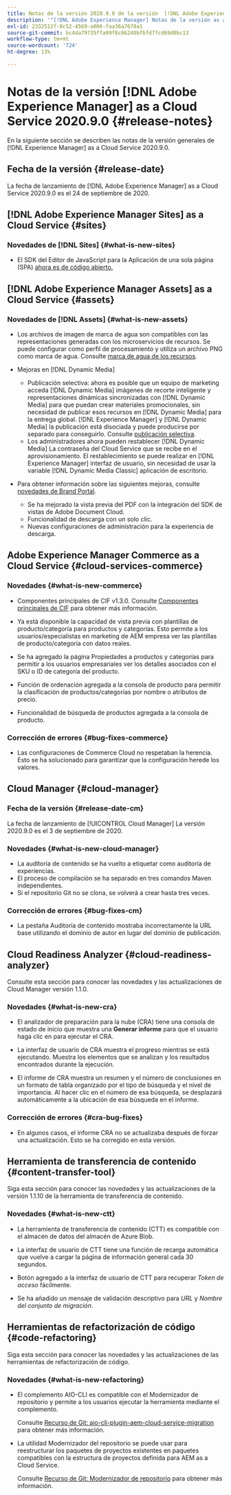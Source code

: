 ```yaml
---
title: Notas de la versión 2020.9.0 de la versión  [!DNL Adobe Experience Manager] as a Cloud Service.
description: '"[!DNL Adobe Experience Manager] Notas de la versión as a Cloud Service para 2020.9.0."'
exl-id: 2332512f-8c52-4569-a006-faa36a7670a1
source-git-commit: bc4da79735ffa99f8c66240bfbfd7fcd69d8bc13
workflow-type: tm+mt
source-wordcount: '724'
ht-degree: 13%

---
```


# Notas de la versión [!DNL Adobe Experience Manager] as a Cloud Service 2020.9.0 {#release-notes}

En la siguiente sección se describen las notas de la versión generales de [!DNL Experience Manager] as a Cloud Service 2020.9.0.

## Fecha de la versión {#release-date}

La fecha de lanzamiento de [!DNL Adobe Experience Manager] as a Cloud Service 2020.9.0 es el 24 de septiembre de 2020.

## [!DNL Adobe Experience Manager Sites] as a Cloud Service {#sites}

### Novedades de [!DNL Sites] {#what-is-new-sites}

* El SDK del Editor de JavaScript para la Aplicación de una sola página (SPA) [ahora es de código abierto.](/help/implementing/developing/hybrid/reference-materials.md)

## [!DNL Adobe Experience Manager Assets] as a Cloud Service {#assets}

### Novedades de [!DNL Assets] {#what-is-new-assets}

* Los archivos de imagen de marca de agua son compatibles con las representaciones generadas con los microservicios de recursos. Se puede configurar como perfil de procesamiento y utiliza un archivo PNG como marca de agua. Consulte [marca de agua de los recursos](/help/assets/watermark-assets.md).

* Mejoras en [!DNL Dynamic Media]

   * Publicación selectiva: ahora es posible que un equipo de marketing acceda [!DNL Dynamic Media] imágenes de recorte inteligente y representaciones dinámicas sincronizadas con [!DNL Dynamic Media] para que puedan crear materiales promocionales, sin necesidad de publicar esos recursos en [!DNL Dynamic Media] para la entrega global. [!DNL Experience Manager] y [!DNL Dynamic Media] la publicación está disociada y puede producirse por separado para conseguirlo. Consulte [publicación selectiva](/help/assets/dynamic-media/selective-publishing.md).
   * Los administradores ahora pueden restablecer [!DNL Dynamic Media] La contraseña del Cloud Service que se recibe en el aprovisionamiento. El restablecimiento se puede realizar en [!DNL Experience Manager] interfaz de usuario, sin necesidad de usar la variable [!DNL Dynamic Media Classic] aplicación de escritorio.

* Para obtener información sobre las siguientes mejoras, consulte [novedades de Brand Portal](https://experienceleague.adobe.com/docs/experience-manager-brand-portal/using/introduction/whats-new.html).

   * Se ha mejorado la vista previa del PDF con la integración del SDK de vistas de Adobe Document Cloud.
   * Funcionalidad de descarga con un solo clic.
   * Nuevas configuraciones de administración para la experiencia de descarga.

<!--
### Bugs Fixed {#bugs-fixed-assets}

TBD: list of Assets aaCS bugs that are fixed.
-->

## Adobe Experience Manager Commerce as a Cloud Service {#cloud-services-commerce}

### Novedades {#what-is-new-commerce}

* Componentes principales de CIF v1.3.0. Consulte [Componentes principales de CIF](https://github.com/adobe/aem-core-cif-components/releases/tag/core-cif-components-reactor-1.3.0) para obtener más información.

* Ya está disponible la capacidad de vista previa con plantillas de producto/categoría para productos y categorías. Esto permite a los usuarios/especialistas en marketing de AEM empresa ver las plantillas de producto/categoría con datos reales.

* Se ha agregado la página Propiedades a productos y categorías para permitir a los usuarios empresariales ver los detalles asociados con el SKU o ID de categoría del producto.

* Función de ordenación agregada a la consola de producto para permitir la clasificación de productos/categorías por nombre o atributos de precio.

* Funcionalidad de búsqueda de productos agregada a la consola de producto.

### Corrección de errores {#bug-fixes-commerce}

* Las configuraciones de Commerce Cloud no respetaban la herencia. Esto se ha solucionado para garantizar que la configuración herede los valores.

## Cloud Manager {#cloud-manager}

### Fecha de la versión {#release-date-cm}

La fecha de lanzamiento de [!UICONTROL Cloud Manager] La versión 2020.9.0 es el 3 de septiembre de 2020.

### Novedades {#what-is-new-cloud-manager}

* La auditoría de contenido se ha vuelto a etiquetar como auditoría de experiencias.
* El proceso de compilación se ha separado en tres comandos Maven independientes.
* Si el repositorio Git no se clona, se volverá a crear hasta tres veces.

### Corrección de errores {#bug-fixes-cm}

* La pestaña Auditoría de contenido mostraba incorrectamente la URL base utilizando el dominio de autor en lugar del dominio de publicación.

## Cloud Readiness Analyzer {#cloud-readiness-analyzer}

Consulte esta sección para conocer las novedades y las actualizaciones de Cloud Manager versión 1.1.0.

### Novedades {#what-is-new-cra}

* El analizador de preparación para la nube (CRA) tiene una consola de estado de inicio que muestra una **Generar informe** para que el usuario haga clic en para ejecutar el CRA.

* La interfaz de usuario de CRA muestra el progreso mientras se está ejecutando. Muestra los elementos que se analizan y los resultados encontrados durante la ejecución.

* El informe de CRA muestra un resumen y el número de conclusiones en un formato de tabla organizado por el tipo de búsqueda y el nivel de importancia. Al hacer clic en el número de esa búsqueda, se desplazará automáticamente a la ubicación de esa búsqueda en el informe.

### Corrección de errores {#cra-bug-fixes}

* En algunos casos, el informe CRA no se actualizaba después de forzar una actualización. Esto se ha corregido en esta versión.

## Herramienta de transferencia de contenido {#content-transfer-tool}

Siga esta sección para conocer las novedades y las actualizaciones de la versión 1.1.10 de la herramienta de transferencia de contenido.

### Novedades {#what-is-new-ctt}

* La herramienta de transferencia de contenido (CTT) es compatible con el almacén de datos del almacén de Azure Blob.

* La interfaz de usuario de CTT tiene una función de recarga automática que vuelve a cargar la página de información general cada 30 segundos.

* Botón agregado a la interfaz de usuario de CTT para recuperar *Token de acceso* fácilmente.

* Se ha añadido un mensaje de validación descriptivo para *URL* y *Nombre del conjunto de migración*.

## Herramientas de refactorización de código {#code-refactoring}

Siga esta sección para conocer las novedades y las actualizaciones de las herramientas de refactorización de código.

### Novedades {#what-is-new-refactoring}

* El complemento AIO-CLI es compatible con el Modernizador de repositorio y permite a los usuarios ejecutar la herramienta mediante el complemento.

   Consulte [Recurso de Git: aio-cli-plugin-aem-cloud-service-migration](https://github.com/adobe/aio-cli-plugin-aem-cloud-service-migration) para obtener más información.

* La utilidad Modernizador del repositorio se puede usar para reestructurar los paquetes de proyectos existentes en paquetes compatibles con la estructura de proyectos definida para AEM as a Cloud Service.

   Consulte [Recurso de Git: Modernizador de repositorio](https://github.com/adobe/aem-cloud-service-source-migration/tree/master/packages/repository-modernizer) para obtener más información.
